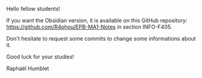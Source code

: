 Hello fellow students!

If you want the Obsidian version, it is available on this GitHub repository: https://github.com/R4phou/EPB-MA1-Notes in section INFO-F405.

Don't hesitate to request some commits to change some informations about it.

Good luck for your studies!

Raphaël Humblet

